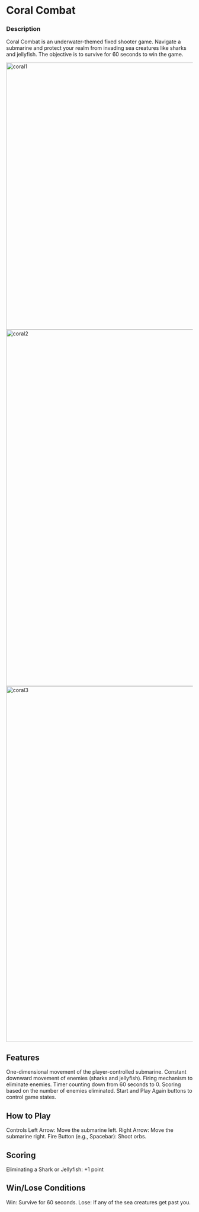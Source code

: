 
# Coral Combat
### Description
Coral Combat is an underwater-themed fixed shooter game. Navigate a submarine and protect your realm from invading sea creatures like sharks and jellyfish. The objective is to survive for 60 seconds to win the game.

<img width="720" alt="coral1" src="https://github.com/melisaozdoyuran2001/Coral-Combat-Arcade/assets/123209674/bbccb497-eeb3-45f3-8f82-ca97e939759d">

<img width="961" alt="coral2" src="https://github.com/melisaozdoyuran2001/Coral-Combat-Arcade/assets/123209674/6cb479f1-29ad-4f46-82a8-08f6ea10a2b5">
<img width="959" alt="coral3" src="https://github.com/melisaozdoyuran2001/Coral-Combat-Arcade/assets/123209674/457828fc-c5d1-4d14-8770-4885aa9da07b">




## Features
One-dimensional movement of the player-controlled submarine.
Constant downward movement of enemies (sharks and jellyfish).
Firing mechanism to eliminate enemies.
Timer counting down from 60 seconds to 0.
Scoring based on the number of enemies eliminated.
Start and Play Again buttons to control game states.

## How to Play
Controls
Left Arrow: Move the submarine left.
Right Arrow: Move the submarine right.
Fire Button (e.g., Spacebar): Shoot orbs.
## Scoring
Eliminating a Shark or Jellyfish: +1 point

## Win/Lose Conditions
Win: Survive for 60 seconds.
Lose: If any of the sea creatures get past you.
